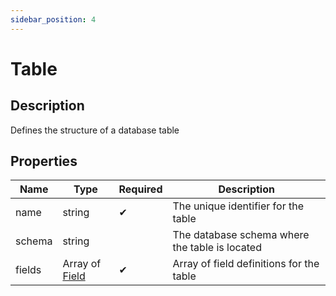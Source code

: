 ```yaml
---
sidebar_position: 4
---
```


# Table

## Description

Defines the structure of a database table

## Properties

| Name   | Type                               | Required | Description                                    |
| ------ | ---------------------------------- | -------- | ---------------------------------------------- |
| name   | string                             | ✔       | The unique identifier for the table            |
| schema | string                             |          | The database schema where the table is located |
| fields | Array of [Field](/api/table/field) | ✔       | Array of field definitions for the table       |
